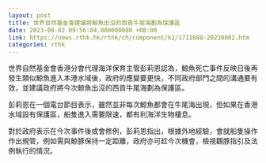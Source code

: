 ```yaml
---
layout: post
title: 世界自然基金會建議將鯨魚出沒的西貢牛尾海劃為保護區
date: 2023-08-02 09:56:04.000000000 +08:00
link: https://news.rthk.hk/rthk/ch/component/k2/1711688-20230802.htm
categories: rthk
---
```


世界自然基金會香港分會代理海洋保育主管彭莉恩認為，鯨魚死亡事件反映日後再發生類似鯨魚進入本港水域後，政府的應變要更快，不同政府部門之間的溝通要有效，並建議政府將今次鯨魚出沒的西貢牛尾海劃為保護區。

彭莉恩在一個電台節目表示，雖然並非每次鯨魚都會在牛尾海出現，但如果在香港水域設有保護區，船隻進入需要限速，都有利海洋生物棲息。

對於政府表示在今次事件後或會修例，彭莉恩指出，根據外地經驗，會就船隻操作作出規管，例如需與鯨豚保持一定距離，政府亦可趁今次機會，檢視觀豚指引及法例執行的情況。
